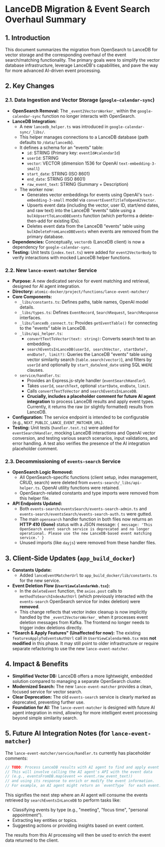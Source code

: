 # LanceDB Migration & Event Search Overhaul Summary

## 1. Introduction

This document summarizes the migration from OpenSearch to LanceDB for vector storage and the corresponding overhaul of the event search/matching functionality. The primary goals were to simplify the vector database infrastructure, leverage LanceDB's capabilities, and pave the way for more advanced AI-driven event processing.

## 2. Key Changes

### 2.1. Data Ingestion and Vector Storage (`google-calendar-sync`)

*   **OpenSearch Removal:** The `_event2VectorsWorker_` within the `google-calendar-sync` function no longer interacts with OpenSearch.
*   **LanceDB Integration:**
    *   A new `lancedb_helper.ts` was introduced in `google-calendar-sync/_libs/`.
    *   This helper manages connections to a LanceDB database (path defaults to `/data/lancedb`).
    *   It defines a schema for an "events" table:
        *   `id`: STRING (Primary key: `eventId#calendarId`)
        *   `userId`: STRING
        *   `vector`: VECTOR (dimension 1536 for OpenAI `text-embedding-3-small`)
        *   `start_date`: STRING (ISO 8601)
        *   `end_date`: STRING (ISO 8601)
        *   `raw_event_text`: STRING (Summary + Description)
    *   The worker now:
        *   Generates vector embeddings for events using OpenAI's `text-embedding-3-small` model via `convertEventTitleToOpenAIVector`.
        *   Upserts event data (including the vector, user ID, start/end dates, and raw text) into the LanceDB "events" table using a `bulkUpsertToLanceDBEvents` function (which performs a delete-then-add for existing IDs).
        *   Deletes event data from the LanceDB "events" table using `bulkDeleteFromLanceDBEvents` when events are removed from the primary database.
*   **Dependencies:** Conceptually, `vectordb` (LanceDB client) is now a dependency for `google-calendar-sync`.
*   **Testing:** Unit tests (`index.test.ts`) were added for `event2VectorBody` to verify interactions with mocked LanceDB helper functions.

### 2.2. New `lance-event-matcher` Service

*   **Purpose:** A new dedicated service for event matching and retrieval, designed for AI agent integration.
*   **Directory:** `atomic-docker/project/functions/lance-event-matcher/`
*   **Core Components:**
    *   `_libs/constants.ts`: Defines paths, table names, OpenAI model details.
    *   `_libs/types.ts`: Defines `EventRecord`, `SearchRequest`, `SearchResponse` interfaces.
    *   `_libs/lancedb_connect.ts`: Provides `getEventTable()` for connecting to the "events" table in LanceDB.
    *   `_libs/api_helper.ts`:
        *   `convertTextToVector(text: string)`: Converts search text to an embedding.
        *   `searchEventsInLanceDB(userId, searchVector, startDate?, endDate?, limit?)`: Queries the LanceDB "events" table using vector similarity search (`table.search(vector)`), and filters by `userId` and optionally by `start_date`/`end_date` using SQL `WHERE` clauses.
    *   `service/handler.ts`:
        *   Provides an Express.js-style handler (`eventSearchHandler`).
        *   Takes `userId`, `searchText`, optional `startDate`, `endDate`, `limit`.
        *   Calls `convertTextToVector` and `searchEventsInLanceDB`.
        *   **Crucially, includes a placeholder comment for future AI agent integration** to process LanceDB results and apply event types. Currently, it returns the raw (or slightly formatted) results from LanceDB.
*   **Configuration:** The service endpoint is intended to be configurable (e.g., `NEXT_PUBLIC_LANCE_EVENT_MATCHER_URL`).
*   **Testing:** Unit tests (`handler.test.ts`) were added for `eventSearchHandler`, mocking LanceDB interactions and OpenAI vector conversion, and testing various search scenarios, input validations, and error handling. A test also verifies the presence of the AI integration placeholder comment.

### 2.3. Decommissioning of `events-search` Service

*   **OpenSearch Logic Removed:**
    *   All OpenSearch-specific functions (client setup, index management, CRUD, search) were deleted from `events-search/_libs/api-helper.ts`. OpenAI utility functions were retained.
    *   OpenSearch-related constants and type imports were removed from this helper file.
*   **API Endpoints Updated:**
    *   Both `events-search/eventsSearch/events-search-admin.ts` and `events-search/eventsSearch/events-search-auth.ts` were gutted.
    *   The main `opensearch` handler function in both files now returns an **HTTP 410 (Gone)** status with a JSON message:
        `{ message: 'This OpenSearch event search service is deprecated and no longer operational. Please use the new LanceDB-based event matching service.' }`
    *   Unused imports (like `dayjs`) were removed from these handler files.

## 3. Client-Side Updates (`app_build_docker`)

*   **Constants Update:**
    *   Added `lanceEventMatcherUrl` to `app_build_docker/lib/constants.ts` for the new service.
*   **Event Deletion Flow (`UserViewCalendarWeb.tsx`):**
    *   In the `deleteEvent` function, the `axios.post` calls to `methodToSearchIndexAuthUrl` (which previously interacted with the `events-search` OpenSearch service for index deletion) were **removed**.
    *   This change reflects that vector index cleanup is now implicitly handled by the `_event2VectorsWorker_` when it processes event deletion messages from Kafka. The frontend no longer needs to trigger index deletions directly.
*   **"Search & Apply Features" (Unaffected for now):** The existing `featuresApplyToEventsAuthUrl` call in `UserViewCalendarWeb.tsx` was **not modified** in this phase. It may still point to older infrastructure or require separate refactoring to use the new `lance-event-matcher`.

## 4. Impact & Benefits

*   **Simplified Vector DB:** LanceDB offers a more lightweight, embedded solution compared to managing a separate OpenSearch cluster.
*   **Modernized Search:** The new `lance-event-matcher` provides a clean, focused service for vector search.
*   **Clear Deprecation:** The old `events-search` service is clearly marked as deprecated, preventing further use.
*   **Foundation for AI:** The `lance-event-matcher` is designed with future AI agent integration in mind, allowing for more intelligent event processing beyond simple similarity search.

## 5. Future AI Integration Notes (for `lance-event-matcher`)

The `lance-event-matcher/service/handler.ts` currently has placeholder comments:
```typescript
// TODO: Process LanceDB results with AI agent to find and apply event types.
// This will involve calling the AI agent's API with the event data
// (e.g., eventsFromDB.map(event => event.raw_event_text))
// and using its response to enrich or modify the event information.
// For example, an AI agent might return an `eventType` for each event.
```
This signifies the next step where an AI agent will consume the events retrieved by `searchEventsInLanceDB` to perform tasks like:
*   Classifying events by type (e.g., "meeting", "focus time", "personal appointment").
*   Extracting key entities or topics.
*   Suggesting actions or providing insights based on event content.

The results from this AI processing will then be used to enrich the event data returned to the client.
